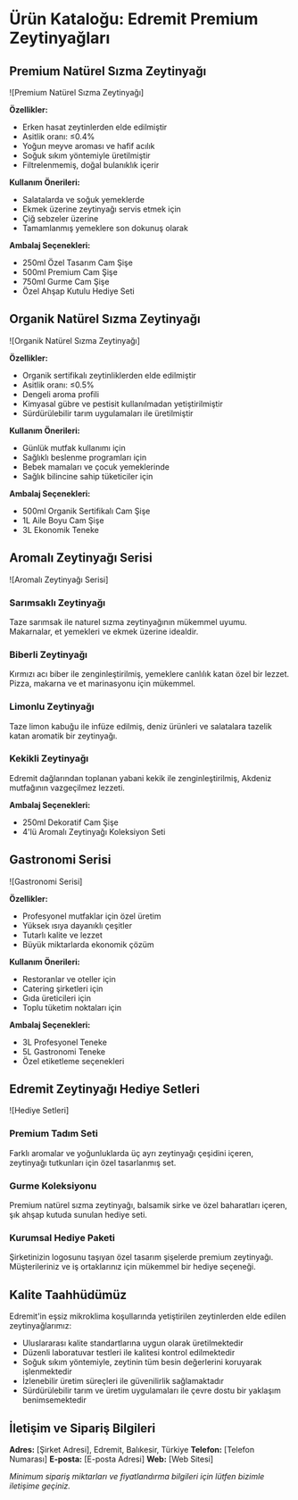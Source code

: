 # Ürün Kataloğu: Edremit Premium Zeytinyağları

## Premium Natürel Sızma Zeytinyağı

![Premium Natürel Sızma Zeytinyağı]

**Özellikler:**
- Erken hasat zeytinlerden elde edilmiştir
- Asitlik oranı: ≤0.4%
- Yoğun meyve aroması ve hafif acılık
- Soğuk sıkım yöntemiyle üretilmiştir
- Filtrelenmemiş, doğal bulanıklık içerir

**Kullanım Önerileri:**
- Salatalarda ve soğuk yemeklerde
- Ekmek üzerine zeytinyağı servis etmek için
- Çiğ sebzeler üzerine
- Tamamlanmış yemeklere son dokunuş olarak

**Ambalaj Seçenekleri:**
- 250ml Özel Tasarım Cam Şişe
- 500ml Premium Cam Şişe
- 750ml Gurme Cam Şişe
- Özel Ahşap Kutulu Hediye Seti

## Organik Natürel Sızma Zeytinyağı

![Organik Natürel Sızma Zeytinyağı]

**Özellikler:**
- Organik sertifikalı zeytinliklerden elde edilmiştir
- Asitlik oranı: ≤0.5%
- Dengeli aroma profili
- Kimyasal gübre ve pestisit kullanılmadan yetiştirilmiştir
- Sürdürülebilir tarım uygulamaları ile üretilmiştir

**Kullanım Önerileri:**
- Günlük mutfak kullanımı için
- Sağlıklı beslenme programları için
- Bebek mamaları ve çocuk yemeklerinde
- Sağlık bilincine sahip tüketiciler için

**Ambalaj Seçenekleri:**
- 500ml Organik Sertifikalı Cam Şişe
- 1L Aile Boyu Cam Şişe
- 3L Ekonomik Teneke

## Aromalı Zeytinyağı Serisi

![Aromalı Zeytinyağı Serisi]

### Sarımsaklı Zeytinyağı
Taze sarımsak ile naturel sızma zeytinyağının mükemmel uyumu. Makarnalar, et yemekleri ve ekmek üzerine idealdir.

### Biberli Zeytinyağı
Kırmızı acı biber ile zenginleştirilmiş, yemeklere canlılık katan özel bir lezzet. Pizza, makarna ve et marinasyonu için mükemmel.

### Limonlu Zeytinyağı
Taze limon kabuğu ile infüze edilmiş, deniz ürünleri ve salatalara tazelik katan aromatik bir zeytinyağı.

### Kekikli Zeytinyağı
Edremit dağlarından toplanan yabani kekik ile zenginleştirilmiş, Akdeniz mutfağının vazgeçilmez lezzeti.

**Ambalaj Seçenekleri:**
- 250ml Dekoratif Cam Şişe
- 4'lü Aromalı Zeytinyağı Koleksiyon Seti

## Gastronomi Serisi

![Gastronomi Serisi]

**Özellikler:**
- Profesyonel mutfaklar için özel üretim
- Yüksek ısıya dayanıklı çeşitler
- Tutarlı kalite ve lezzet
- Büyük miktarlarda ekonomik çözüm

**Kullanım Önerileri:**
- Restoranlar ve oteller için
- Catering şirketleri için
- Gıda üreticileri için
- Toplu tüketim noktaları için

**Ambalaj Seçenekleri:**
- 3L Profesyonel Teneke
- 5L Gastronomi Teneke
- Özel etiketleme seçenekleri

## Edremit Zeytinyağı Hediye Setleri

![Hediye Setleri]

### Premium Tadım Seti
Farklı aromalar ve yoğunluklarda üç ayrı zeytinyağı çeşidini içeren, zeytinyağı tutkunları için özel tasarlanmış set.

### Gurme Koleksiyonu
Premium natürel sızma zeytinyağı, balsamik sirke ve özel baharatları içeren, şık ahşap kutuda sunulan hediye seti.

### Kurumsal Hediye Paketi
Şirketinizin logosunu taşıyan özel tasarım şişelerde premium zeytinyağı. Müşterileriniz ve iş ortaklarınız için mükemmel bir hediye seçeneği.

## Kalite Taahhüdümüz

Edremit'in eşsiz mikroklima koşullarında yetiştirilen zeytinlerden elde edilen zeytinyağlarımız:

- Uluslararası kalite standartlarına uygun olarak üretilmektedir
- Düzenli laboratuvar testleri ile kalitesi kontrol edilmektedir
- Soğuk sıkım yöntemiyle, zeytinin tüm besin değerlerini koruyarak işlenmektedir
- İzlenebilir üretim süreçleri ile güvenilirlik sağlamaktadır
- Sürdürülebilir tarım ve üretim uygulamaları ile çevre dostu bir yaklaşım benimsemektedir

## İletişim ve Sipariş Bilgileri

**Adres:** [Şirket Adresi], Edremit, Balıkesir, Türkiye
**Telefon:** [Telefon Numarası]
**E-posta:** [E-posta Adresi]
**Web:** [Web Sitesi]

*Minimum sipariş miktarları ve fiyatlandırma bilgileri için lütfen bizimle iletişime geçiniz.*
